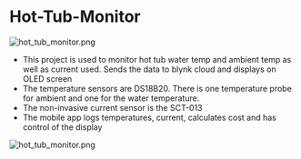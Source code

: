 # Hot-Tub-Monitor

![hot_tub_monitor.png](https://github.com/craigg96/Hot_Tub_Monitor/blob/master/hot_tub_monitor.png?raw=true)


 * This project is used to monitor hot tub water temp and ambient temp as well as current used. Sends the data to blynk cloud and displays on OLED screen
 * The temperature sensors are DS18B20. There is one temperature probe for ambient and one for the water temperature.
 * The non-invasive current sensor is the SCT-013
 * The mobile app logs temperatures, current, calculates cost and has control of the display
 
![hot_tub_monitor.png](https://github.com/craigg96/Hot_Tub_Monitor/blob/master/hot_tub_monitor.png?raw=true)
